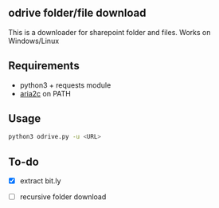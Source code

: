 ## odrive folder/file download

This is a downloader for sharepoint folder and files. Works on Windows/Linux

## Requirements

- python3 + requests module
- [aria2c](https://github.com/aria2/aria2/releases/tag/release-1.35.0) on PATH

## Usage
```bash
python3 odrive.py -u <URL>
```

## To-do

- [x] extract bit.ly
- [ ] recursive folder download



